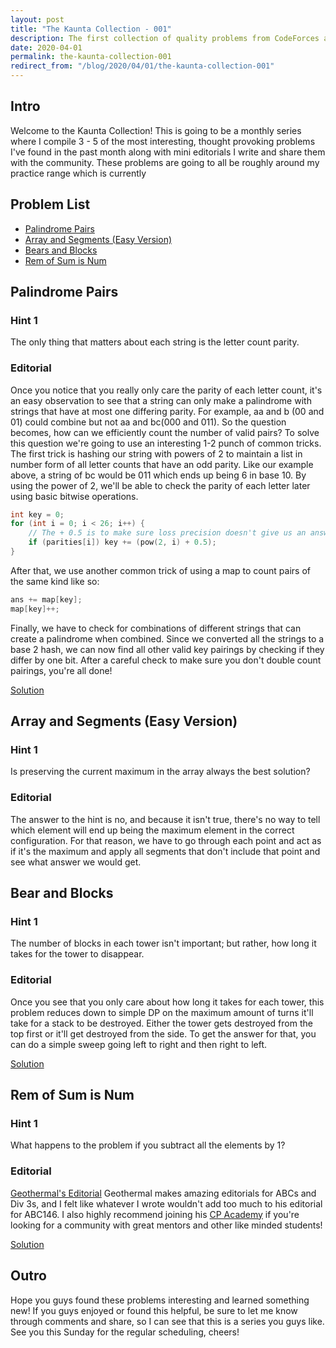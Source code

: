 ```yaml
---
layout: post
title: "The Kaunta Collection - 001"
description: The first collection of quality problems from CodeForces and AtCoder that help teach common motifs within competitive programming.
date: 2020-04-01
permalink: the-kaunta-collection-001
redirect_from: "/blog/2020/04/01/the-kaunta-collection-001"
---
```


## Intro

Welcome to the Kaunta Collection! This is going to be a monthly series where I compile 3 - 5 of the most interesting, thought provoking problems I've found in the past month along with mini editorials I write and share them with the community. These problems are going to all be roughly around my practice range which is currently 

## Problem List

- [Palindrome Pairs](https://codeforces.com/problemset/problem/1045/I)
- [Array and Segments (Easy Version)](https://codeforces.com/contest/1108/problem/E1)
- [Bears and Blocks](https://codeforces.com/contest/574/problem/D)
- [Rem of Sum is Num](https://atcoder.jp/contests/abc146/tasks/abc146_e)

## Palindrome Pairs

### Hint 1

The only thing that matters about each string is the letter count parity.

### Editorial

Once you notice that you really only care the parity of each letter count, it's an easy observation to see that a string can only make a palindrome with strings that have at most one differing parity. For example, aa and b (00 and 01) could combine but not aa and bc(000 and 011). So the question becomes, how can we efficiently count the number of valid pairs? To solve this question we're going to use an interesting 1-2 punch of common tricks. The first trick is hashing our string with powers of 2 to maintain a list in number form of all letter counts that have an odd parity. Like our example above, a string of bc would be 011 which ends up being 6 in base 10. By using the power of 2, we'll be able to check the parity of each letter later using basic bitwise operations.

```c++
int key = 0;
for (int i = 0; i < 26; i++) {
    // The + 0.5 is to make sure loss precision doesn't give us an answer one too low
    if (parities[i]) key += (pow(2, i) + 0.5); 
}
```

After that, we use another common trick of using a map to count pairs of the same kind like so:

```c++
ans += map[key];
map[key]++;
```
Finally, we have to check for combinations of different strings that can create a palindrome when combined. Since we converted all the strings to a base 2 hash, we can now find all other valid key pairings by checking if they differ by one bit. After a careful check to make sure you don't double count pairings, you're all done! 

[Solution](https://codeforces.com/contest/1045/submission/67131577)

## Array and Segments (Easy Version)

### Hint 1

Is preserving the current maximum in the array always the best solution?

### Editorial

The answer to the hint is no, and because it isn't true, there's no way to tell which element will end up being the maximum element in the correct configuration. For that reason, we have to go through each point and act as if it's the maximum and apply all segments that don't include that point and see what answer we would get.

## Bear and Blocks

### Hint 1

The number of blocks in each tower isn't important; but rather, how long it takes for the tower to disappear.

### Editorial

Once you see that you only care about how long it takes for each tower, this problem reduces down to simple DP on the maximum amount of turns it'll take for a stack to be destroyed. Either the tower gets destroyed from the top first or it'll get destroyed from the side. To get the answer for that, you can do a simple sweep going left to right and then right to left.

[Solution](https://codeforces.com/contest/574/submission/68096347)

## Rem of Sum is Num

### Hint 1

What happens to the problem if you subtract all the elements by 1?

### Editorial
[Geothermal's Editorial](https://codeforces.com/blog/entry/71699) Geothermal makes amazing editorials for ABCs and Div 3s, and I felt like whatever I wrote wouldn't add too much to his editorial for ABC146. I also highly recommend joining his [CP Academy](https://discordapp.com/invite/VxVnGHu) if you're looking for a community with great mentors and other like minded students!

[Solution](https://atcoder.jp/contests/abc146/submissions/11202164)

## Outro

Hope you guys found these problems interesting and learned something new! If you guys enjoyed or found this helpful, be sure to let me know through comments and share, so I can see that this is a series you guys like. See you this Sunday for the regular scheduling, cheers!







